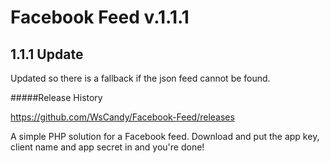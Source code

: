 Facebook Feed v.1.1.1
===

1.1.1 Update
---

Updated so there is a fallback if the json feed cannot be found.

#####Release History

https://github.com/WsCandy/Facebook-Feed/releases

A simple PHP solution for a Facebook feed. Download and put the app key, client name and app secret in and you're done!